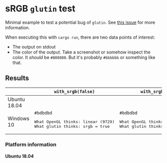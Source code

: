 # sRGB `glutin` test

Minimal example to test a potential bug of `glutin`.
See [this issue](https://github.com/rust-windowing/glutin/issues/1175) for more information.

When executing this with `cargo run`, there are two data points of interest:

- The output on stdout
- The color of the output. Take a screenshot or somehow inspect the color.
  It *should* be `#808080`. But it's probably `#bbbbbb` or something like that.


## Results

<table>
  <thead>
    <tr>
      <th></th>
      <th><code>with_srgb(false)</code></th>
      <th><code>with_srgb(true)</code></th>
    </tr>
  </thead>
  <tbody>
    <tr>
      <td>Ubuntu 18.04</td>
      <td></td>
      <td></td>
    </tr>
    <tr>
      <td>Windows 10</td>
      <td><code>#bdbdbd</code><br><pre>What OpenGL thinks: linear (9729)
What glutin thinks: srgb = true</pre></td>
      <td><code>#bdbdbd</code><br><pre>What OpenGL thinks: linear (9729)
What glutin thinks: srgb = true</pre></td>
    </tr>
  </tbody>
</table>


### Platform information
#### Ubuntu 18.04
